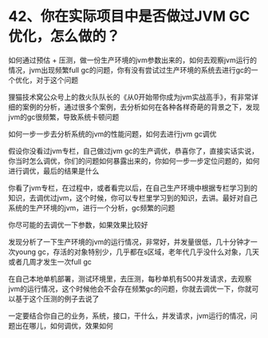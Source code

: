 # 42、你在实际项目中是否做过JVM GC优化，怎么做的？
如何通过预估 + 压测，做一份生产环境的jvm参数出来的，如何去观察jvm运行的情况，jvm出现频繁full gc的问题，你有没有尝试过生产环境的系统去进行gc的一个优化，对于这个问题

 

狸猫技术窝公众号上的救火队队长的《从0开始带你成为jvm实战高手》，有非常详细的案例的分析，通过很多个案例，去分析如何在各种各样奇葩的背景之下，发现jvm的gc很频繁，导致系统卡顿问题

 

如何一步一步去分析系统的jvm的性能问题，如何去进行jvm gc调优

 

假设你没看过jvm专栏，自己做过jvm gc的生产调优，恭喜你了，直接实话实说，你当时怎么调优，你们的问题如何暴露出来的，你如何一步一步定位问题的，如何进行调优，最后的结果是什么

 

你看了jvm专栏，在过程中，或者看完以后，在自己生产环境中根据专栏学习到的知识，去调优过jvm，这个时候，你可以专栏里学习到的知识，去讲。最好对自己系统的生产环境的jvm，进行一个分析，gc频繁的问题

 

你尽可能的去调优一下参数，如果效果比较好

 

发现分析了一下生产环境的jvm的运行情况，非常好，并发量很低，几十分钟才一次young gc，存活的对象特别少，几乎都在s区域，老年代几乎没什么对象，几天或者几周才发生一次full gc

 

在自己本地单机部署，测试环境里，去压测，每秒单机有500并发请求，去观察jvm的运行情况，这个时候他会不会存在频繁gc的问题，你就去调优一下，你就可以基于这个压测的例子去说了

 

一定要结合你自己的业务，系统，接口，干什么，并发请求，jvm运行的情况，问题出在哪儿，如何调优，效果如何